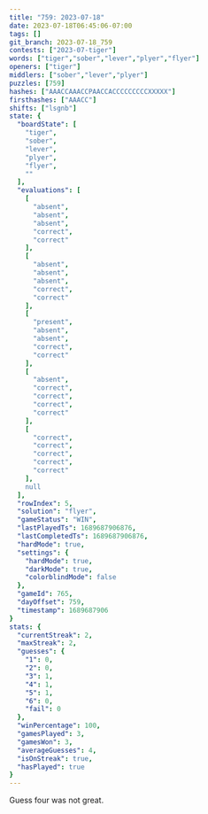 ```yaml
---
title: "759: 2023-07-18"
date: 2023-07-18T06:45:06-07:00
tags: []
git_branch: 2023-07-18_759
contests: ["2023-07-tiger"]
words: ["tiger","sober","lever","plyer","flyer"]
openers: ["tiger"]
middlers: ["sober","lever","plyer"]
puzzles: [759]
hashes: ["AAACCAAACCPAACCACCCCCCCCCXXXXX"]
firsthashes: ["AAACC"]
shifts: ["lsgnb"]
state: {
  "boardState": [
    "tiger",
    "sober",
    "lever",
    "plyer",
    "flyer",
    ""
  ],
  "evaluations": [
    [
      "absent",
      "absent",
      "absent",
      "correct",
      "correct"
    ],
    [
      "absent",
      "absent",
      "absent",
      "correct",
      "correct"
    ],
    [
      "present",
      "absent",
      "absent",
      "correct",
      "correct"
    ],
    [
      "absent",
      "correct",
      "correct",
      "correct",
      "correct"
    ],
    [
      "correct",
      "correct",
      "correct",
      "correct",
      "correct"
    ],
    null
  ],
  "rowIndex": 5,
  "solution": "flyer",
  "gameStatus": "WIN",
  "lastPlayedTs": 1689687906876,
  "lastCompletedTs": 1689687906876,
  "hardMode": true,
  "settings": {
    "hardMode": true,
    "darkMode": true,
    "colorblindMode": false
  },
  "gameId": 765,
  "dayOffset": 759,
  "timestamp": 1689687906
}
stats: {
  "currentStreak": 2,
  "maxStreak": 2,
  "guesses": {
    "1": 0,
    "2": 0,
    "3": 1,
    "4": 1,
    "5": 1,
    "6": 0,
    "fail": 0
  },
  "winPercentage": 100,
  "gamesPlayed": 3,
  "gamesWon": 3,
  "averageGuesses": 4,
  "isOnStreak": true,
  "hasPlayed": true
}
---
```

<!-- more -->
Guess four was not great. 
